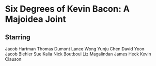 # Six Degrees of Kevin Bacon: A Majoidea Joint

## Starring
Jacob Hartman
Thomas Dumont
Lance Wong
Yunju Chen
David Yoon
Jacob Biehler
Sue Kalia
Nick Boutboul
Liz Magalindan
James Heck
Kevin Clauson


